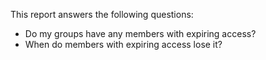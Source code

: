 This report answers the following questions:

- Do my groups have any members with expiring access?
- When do members with expiring access lose it?